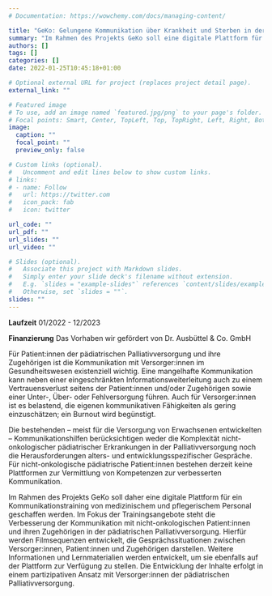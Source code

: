 ```yaml
---
# Documentation: https://wowchemy.com/docs/managing-content/

title: "GeKo: Gelungene Kommunikation über Krankheit und Sterben in der pädiatrischen Palliativversorgung"
summary: "Im Rahmen des Projekts GeKo soll eine digitale Plattform für ein Kommunikationstraining von medizinischem und pflegerischem Personal geschaffen werden. Im Fokus der Trainingsangebote steht die Verbesserung der Kommunikation mit nicht-onkologischen Patient:innen und ihren Zugehörigen in der pädiatrischen Palliativversorgung."
authors: []
tags: []
categories: []
date: 2022-01-25T10:45:18+01:00

# Optional external URL for project (replaces project detail page).
external_link: ""

# Featured image
# To use, add an image named `featured.jpg/png` to your page's folder.
# Focal points: Smart, Center, TopLeft, Top, TopRight, Left, Right, BottomLeft, Bottom, BottomRight.
image:
  caption: ""
  focal_point: ""
  preview_only: false

# Custom links (optional).
#   Uncomment and edit lines below to show custom links.
# links:
# - name: Follow
#   url: https://twitter.com
#   icon_pack: fab
#   icon: twitter

url_code: ""
url_pdf: ""
url_slides: ""
url_video: ""

# Slides (optional).
#   Associate this project with Markdown slides.
#   Simply enter your slide deck's filename without extension.
#   E.g. `slides = "example-slides"` references `content/slides/example-slides.md`.
#   Otherwise, set `slides = ""`.
slides: ""
---
```

**Laufzeit** 01/2022 - 12/2023

**Finanzierung** Das Vorhaben wir gefördert von Dr. Ausbüttel & Co. GmbH

Für Patient:innen der pädiatrischen Palliativversorgung und ihre Zugehörigen ist die Kommunikation mit Versorger:innen im Gesundheitswesen existenziell wichtig. Eine mangelhafte Kommunikation kann neben einer eingeschränkten Informationsweiterleitung auch zu einem Vertrauensverlust seitens der Patient:innen und/oder Zugehörigen sowie einer Unter-, Über- oder Fehlversorgung führen. Auch für Versorger:innen ist es belastend, die eigenen kommunikativen Fähigkeiten als gering einzuschätzen; ein Burnout wird begünstigt. 

Die bestehenden – meist für die Versorgung von Erwachsenen entwickelten – Kommunikationshilfen berücksichtigen weder die Komplexität nicht-onkologischer pädiatrischer Erkrankungen in der Palliativversorgung noch die Herausforderungen alters- und entwicklungsspezifischer Gespräche. Für nicht-onkologische pädiatrische Patient:innen bestehen derzeit keine Plattformen zur Vermittlung von Kompetenzen zur verbesserten Kommunikation. 

Im Rahmen des Projekts GeKo soll daher eine digitale Plattform für ein Kommunikationstraining von medizinischem und pflegerischem Personal geschaffen werden. Im Fokus der Trainingsangebote steht die Verbesserung der Kommunikation mit nicht-onkologischen Patient:innen und ihren Zugehörigen in der pädiatrischen Palliativversorgung. Hierfür werden Filmsequenzen entwickelt, die Gesprächssituationen zwischen Versorger:innen, Patient:innen und Zugehörigen darstellen. Weitere Informationen und Lernmaterialien werden entwickelt, um sie ebenfalls auf der Plattform zur Verfügung zu stellen. Die Entwicklung der Inhalte erfolgt in einem partizipativen Ansatz mit Versorger:innen der pädiatrischen Palliativversorgung.